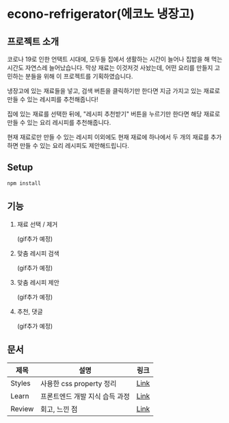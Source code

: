 # econo-refrigerator(에코노 냉장고)

## 프로젝트 소개

코로나 19로 인한 언택트 시대에, 모두들 집에서 생활하는 시간이 늘어나 집밥을 해 먹는 시간도 자연스레 늘어났습니다. 막상 재료는 이것저것 사놨는데, 어떤 요리를 만들지 고민하는 분들을 위해 이 프로젝트를 기획하였습니다. 

냉장고에 있는 재료들을 넣고, 검색 버튼을 클릭하기만 한다면 지금 가지고 있는 재료로 만들 수 있는 레시피를 추천해줍니다!

집에 있는 재료를 선택한 뒤에, "레시피 추천받기" 버튼을 누르기만 한다면 해당 재료로 만들 수 있는 요리 레시피를 추천해줍니다. 

현재 재료로만 만들 수 있는 레시피 이외에도 현재 재료에 하나에서 두 개의 재료를 추가하면 만들 수 있는 요리 레시피도 제안해드립니다.

## Setup


```bash
npm install
```

## 기능
1. 재료 선택 / 제거
   
   (gif추가 예정)
2. 맞춤 레시피 검색


   (gif추가 예정)
3. 맞춤 레시피 제안


   (gif추가 예정)
4. 추천, 댓글


   (gif추가 예정)

## 문서
| 제목    | 설명                         |링크                              |
| -------- | ------------------------------------ | ---------------------------------------- |
| Styles   | 사용한 css property 정리    | [Link](./Documents/Styles.md)   |
| Learn  | 프론트엔드 개발 지식 습득 과정  | [Link](./Documents/Learn.md)  |
| Review | 회고, 느낀 점    | [Link](./Documents/Review.md) |
